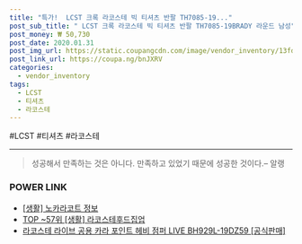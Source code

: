 ```yaml
--- 
title: "특가!  LCST 크록 라코스테 빅 티셔츠 반팔 TH7085-19..." 
post_sub_title: " LCST 크록 라코스테 빅 티셔츠 반팔 TH7085-19BRADY 라운드 남성" 
post_money: ₩ 50,730 
post_date: 2020.01.31 
post_img_url: https://static.coupangcdn.com/image/vendor_inventory/13fd/50004cc9d12c1be2ea1701f830d01235a0393c7203bf250c881735a9d0be.jpg 
post_link_url: https://coupa.ng/bnJXRV 
categories: 
  - vendor_inventory 
tags: 
  - LCST 
  - 티셔츠 
  - 라코스테 
--- 
```

  #LCST #티셔츠 #라코스테 
<hr> 

> 성공해서 만족하는 것은 아니다. 만족하고 있었기 때문에 성공한 것이다.– 알랭 


### POWER LINK

* <a href="https://blog.naver.com/santokki14/221772118326" target="_blank"> [생활] 노카라코트 정보 </a>
* <a href="https://blog.naver.com/an0733/221790867683" target="_blank"> TOP ~57위 [생활] 라코스테후드집업</a>
* <a href="https://blog.naver.com/santokki14/221784692230" target="_blank">라코스테 라이브 공용 카라 포인트 헤비 점퍼 LIVE BH929L-19DZ59 [공식판매]</a>
